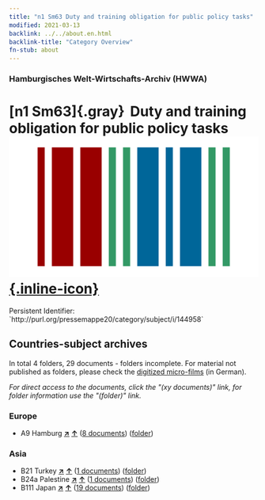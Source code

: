```yaml
---
title: "n1 Sm63 Duty and training obligation for public policy tasks"
modified: 2021-03-13
backlink: ../../about.en.html
backlink-title: "Category Overview"
fn-stub: about
---
```


### Hamburgisches Welt-Wirtschafts-Archiv (HWWA)

# [n1 Sm63]{.gray}&#8201; Duty and training obligation for public policy tasks &#160; [![Wikidata](/images/Wikidata-logo.svg "Wikidata"){.inline-icon}](http://www.wikidata.org/entity/Q104710413)

<div class="hint">Persistent Identifier: `http://purl.org/pressemappe20/category/subject/i/144958`</div>







## Countries-subject archives





In total 4 folders, 29 documents - folders incomplete.
For material not published as folders, please check the [digitized micro-films](/film/h1_sh.de.html) (in German).

_For direct access to the documents, click the "(xy documents)" link, for folder information use the "(folder)" link._



### Europe

- A9 Hamburg [**&nearr;**](../../../geo/i/140905/about.en.html "Hamburg (all folders)") [**&uarr;**](../../../geo/about.en.html#A9 "Country category system") (<a href="https://pm20.zbw.eu/iiifview/folder/sh/140905,144958" title="about: Hamburg : Duty and training obligation for public policy tasks" target="_blank">8 documents</a>) ([folder](../../../../folder/sh/1409xx/140905/1449xx/144958/about.en.html))

### Asia

- B21 Turkey [**&nearr;**](../../../geo/i/141111/about.en.html "Turkey (all folders)") [**&uarr;**](../../../geo/about.en.html#B21 "Country category system") (<a href="https://pm20.zbw.eu/iiifview/folder/sh/141111,144958" title="about: Turkey : Duty and training obligation for public policy tasks" target="_blank">1 documents</a>) ([folder](../../../../folder/sh/1411xx/141111/1449xx/144958/about.en.html))
- B24a Palestine [**&nearr;**](../../../geo/i/141115/about.en.html "Palestine (all folders)") [**&uarr;**](../../../geo/about.en.html#B24a "Country category system") (<a href="https://pm20.zbw.eu/iiifview/folder/sh/141115,144958" title="about: Palestine : Duty and training obligation for public policy tasks" target="_blank">1 documents</a>) ([folder](../../../../folder/sh/1411xx/141115/1449xx/144958/about.en.html))
- B111 Japan [**&nearr;**](../../../geo/i/141272/about.en.html "Japan (all folders)") [**&uarr;**](../../../geo/about.en.html#B111 "Country category system") (<a href="https://pm20.zbw.eu/iiifview/folder/sh/141272,144958" title="about: Japan : Duty and training obligation for public policy tasks" target="_blank">19 documents</a>) ([folder](../../../../folder/sh/1412xx/141272/1449xx/144958/about.en.html))








